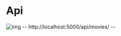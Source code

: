 # Api
![img](https://api.foxycart.com/assets/images/postman_interface.png)
-- http://localhost:5000/api/movies/ --
